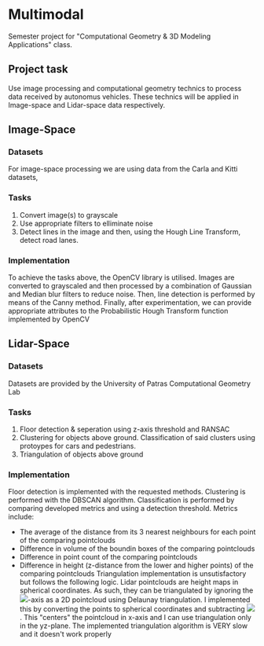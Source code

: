 # Multimodal
Semester project for "Computational Geometry &amp; 3D Modeling Applications" class.

## Project task
Use image processing and computational geometry technics to process data received by autonomus vehicles. These technics will be applied in Image-space and Lidar-space data respectively. 

## Image-Space
### Datasets
For image-space processing we are using data from the Carla and Kitti datasets,
### Tasks
1. Convert image(s) to grayscale
2. Use appropriate filters to elliminate noise
3. Detect lines in the image and then, using the Hough Line Transform, detect road lanes.
### Implementation
To achieve the tasks above, the OpenCV library is utilised. Images are converted to grayscaled and then processed by a combination of Gaussian and Median blur filters to reduce noise. Then, line detection is performed by means of the Canny method. Finally, after experimentation, we can provide appropriate attributes to the Probabilistic Hough Transform function implemented by OpenCV

## Lidar-Space
### Datasets
Datasets are provided by the University of Patras Computational Geometry Lab
### Tasks
1. Floor detection & seperation using z-axis threshold and RANSAC
2. Clustering for objects above ground. Classification of said clusters using protoypes for cars and pedestrians.
3. Triangulation of objects above ground
### Implementation
Floor detection is implemented with the requested methods. Clustering is performed with the DBSCAN algorithm. Classification is performed by comparing developed metrics and using a detection threshold. Metrics include:
- The average of the distance from its 3 nearest neighbours for each point of the comparing pointclouds
- Difference in volume of the boundin boxes of the comparing pointclouds
- Difference in point count of the comparing pointclouds
- Difference in height (z-distance from the lower and higher points) of the comparing pointclouds
Triangulation implementation is unsutisfactory but follows the following logic. Lidar pointclouds are height maps in spherical coordinates. As such, they can be triangulated by ignoring the <img src="https://render.githubusercontent.com/render/math?math=\phi">-axis as a 2D pointcloud using Delaunay triangulation. I implemented this by converting the points to spherical coordinates and subtracting <img src="https://render.githubusercontent.com/render/math?math=\phi_{avg}">. This "centers" the pointcloud in x-axis and I can use triangulation only in the yz-plane. The implemented triangulation algorithm is VERY slow and it doesn't work properly
